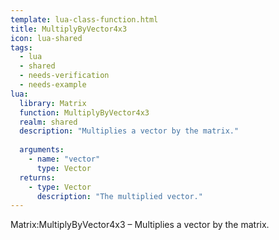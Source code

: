 ```yaml
---
template: lua-class-function.html
title: MultiplyByVector4x3
icon: lua-shared
tags:
  - lua
  - shared
  - needs-verification
  - needs-example
lua:
  library: Matrix
  function: MultiplyByVector4x3
  realm: shared
  description: "Multiplies a vector by the matrix."
  
  arguments:
    - name: "vector"
      type: Vector
  returns:
    - type: Vector
      description: "The multiplied vector."
---
```


<div class="lua__search__keywords">
Matrix:MultiplyByVector4x3 &#x2013; Multiplies a vector by the matrix.
</div>
